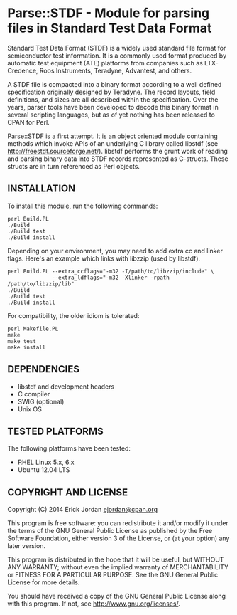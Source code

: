 Parse::STDF - Module for parsing files in Standard Test Data Format
===================================================================

Standard Test Data Format (STDF) is a widely used standard file format for semiconductor test information. 
It is a commonly used format produced by automatic test equipment (ATE) platforms from companies such as 
LTX-Credence, Roos Instruments, Teradyne, Advantest, and others.

A STDF file is compacted into a binary format according to a well defined specification originally designed by 
Teradyne. The record layouts, field definitions, and sizes are all described within the specification. Over the 
years, parser tools have been developed to decode this binary format in several scripting languages, but as 
of yet nothing has been released to CPAN for Perl.

Parse::STDF is a first attempt. It is an object oriented module containing methods which invoke APIs of
an underlying C library called libstdf (see <http://freestdf.sourceforge.net/>).  libstdf performs 
the grunt work of reading and parsing binary data into STDF records represented as C-structs.  These 
structs are in turn referenced as Perl objects.



INSTALLATION
------------

To install this module, run the following commands:

    perl Build.PL
    ./Build
    ./Build test
    ./Build install

Depending on your environment, you may need to add extra cc and linker flags.
Here's an example which links with libzzip (used by libstdf).

    perl Build.PL --extra_ccflags="-m32 -I/path/to/libzzip/include" \
	              --extra_ldflags="-m32 -Xlinker -rpath /path/to/libzzip/lib"
    ./Build
    ./Build test
    ./Build install


For compatibility, the older idiom is tolerated:

    perl Makefile.PL
    make
    make test
    make install


DEPENDENCIES
------------

* libstdf and development headers
* C compiler
* SWIG (optional)
* Unix OS


TESTED PLATFORMS
----------------

The following platforms have been tested:

* RHEL Linux 5.x, 6.x
* Ubuntu 12.04 LTS


COPYRIGHT AND LICENSE
---------------------

  Copyright (C) 2014 Erick Jordan <ejordan@cpan.org>

  This program is free software: you can redistribute it and/or modify
  it under the terms of the GNU General Public License as published by
  the Free Software Foundation, either version 3 of the License, or
  (at your option) any later version.

  This program is distributed in the hope that it will be useful,
  but WITHOUT ANY WARRANTY; without even the implied warranty of
  MERCHANTABILITY or FITNESS FOR A PARTICULAR PURPOSE.  See the
  GNU General Public License for more details.

  You should have received a copy of the GNU General Public License
  along with this program.  If not, see <http://www.gnu.org/licenses/>.
